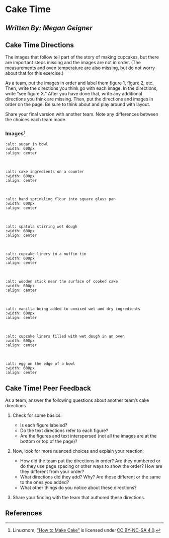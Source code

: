 # Cake Time

## _Written By: Megan Geigner_

## Cake Time Directions

The images that follow tell part of the story of making cupcakes, but there are important steps missing and the images are not in order. (The measurements and oven temperature are also missing, but do not worry about that for this exercise.)

As a team, put the images in order and label them figure 1, figure 2, etc. Then, write the directions you think go with each image. In the directions, write “see figure X.” After you have done that, write any additional directions you think are missing. Then, put the directions and images in order on the page. Be sure to think about and play around with layout.

Share your final version with another team. Note any differences between the choices each team made.

### Images[^1]

```{image} ./photos/cake/1.jpg
:alt: sugar in bowl
:width: 600px
:align: center
```

<br>

```{image} ./photos/cake/2.jpg
:alt: cake ingredients on a counter
:width: 600px
:align: center
```

<br>

```{image} ./photos/cake/3.jpg
:alt: hand sprinkling flour into square glass pan
:width: 600px
:align: center
```

<br>

```{image} ./photos/cake/4.jpg
:alt: spatula stirring wet dough
:width: 600px
:align: center
```

<br>

```{image} ./photos/cake/5.jpg
:alt: cupcake liners in a muffin tin
:width: 600px
:align: center
```

<br>

```{image} ./photos/cake/6.jpg
:alt: wooden stick near the surface of cooked cake
:width: 600px
:align: center
```

<br>

```{image} ./photos/cake/7.jpg
:alt: vanilla being added to unmixed wet and dry ingredients
:width: 600px
:align: center
```

<br>

```{image} ./photos/cake/8.jpg
:alt: cupcake liners filled with wet dough in an oven
:width: 600px
:align: center
```

<br>

```{image} ./photos/cake/9.jpg
:alt: egg on the edge of a bowl
:width: 600px
:align: center
```

## Cake Time! Peer Feedback

As a team, answer the following questions about another team’s cake directions

1. Check for some basics:

   - Is each figure labeled?
   - Do the text directions refer to each figure?
   - Are the figures and text interspersed (not all the images are at the bottom or top of the page)?

2. Now, look for more nuanced choices and explain your reaction:

   - How did the team put the directions in order? Are they numbered or do they use page spacing or other ways to show the order? How are they different from your order?
   - What directions did they add? Why? Are those different or the same to the ones you added?
   - What other things do you notice about these directions?

3. Share your finding with the team that authored these directions.

## References

[^1]: Linuxmom, ["How to Make Cake"](https://www.instructables.com/How-to-make-cake-2/) is licensed under [CC BY-NC-SA 4.0](http://creativecommons.org/licenses/by-nc-sa/4.0).
